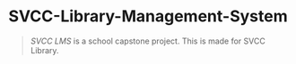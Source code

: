 # SVCC-Library-Management-System

> *SVCC LMS* is a school capstone project. This is made for SVCC Library.


